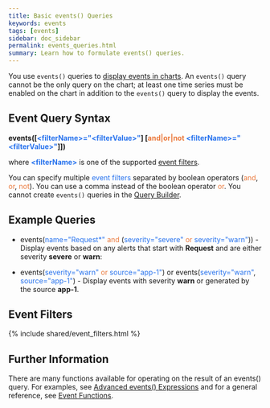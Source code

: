```yaml
---
title: Basic events() Queries
keywords: events
tags: [events]
sidebar: doc_sidebar
permalink: events_queries.html
summary: Learn how to formulate events() queries.
---
```

You use `events()` queries to [display events in charts](charts_events_displaying). An `events()` query cannot be the only query on the chart; at least one time series must be enabled on the chart in addition to the `events()` query to display the events. 

## Event Query Syntax
 
<strong>events(\[<span style="color: #2873ee;">\<filterName\>="\<filterValue\>"</span>\] \[<span style="color: #eb7a3d;">and\|or\|not</span> <span style="color: #2873ee;">\<filterName\>="\<filterValue\>"</span>\]])</strong> 

where <strong><span style="color: #2873ee;">\<filterName\></span></strong> is one of the supported [event filters](#filters). 

You can specify multiple <span style="color: #2873ee;">event filters</span> separated by boolean operators (<span style="color: #eb7a3d;">and</span>, <span style="color: #eb7a3d;">or</span>, <span style="color: #eb7a3d;">not</span>). You can use a comma instead of the boolean operator <span style="color: #eb7a3d;">or</span>. You cannot create `events()` queries in the [Query Builder](query_language_query_builder).
 
## Example Queries
 
- events(<span style="color: #2873ee;">name="Request\*"</span> <span style="color: #eb7a3d;">and</span> (<span style="color: #2873ee;">severity="severe"</span> <span style="color: #eb7a3d;">or</span> <span style="color: #2873ee;">severity="warn"</span>)) - Display events based on any alerts that start with **Request** and are either severity **severe** or **warn**:

- events(<span style="color: #2873ee;">severity="warn"</span> <span style="color: #eb7a3d;">or</span> <span style="color: #2873ee;">source="app-1"</span>) or events(<span style="color: #2873ee;">severity="warn"</span>, <span style="color: #2873ee;">source="app-1"</span>) - Display events with severity **warn** or generated by the source **app-1**.

<a name="filters"></a>


## Event Filters

{% include shared/event_filters.html %}
 
## Further Information
There are many functions available for operating on the result of an events() query. For examples, see [Advanced events() Expressions](events_queries_advanced) and for a general reference, see [Event Functions](query_language_reference#event-functions).


